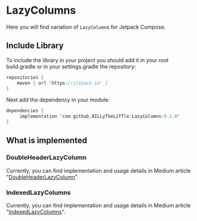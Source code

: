 # LazyColumns
Here you will find variation of `LazyColumn`s for Jetpack Compose.

## Include Library
To include the library in your project you should add it in your root build.gradle or in your settings.gradle the repository:
```kotlin
repositories {
	maven { url 'https://jitpack.io' }
}
```
Next add the dependency in your module:
```kotlin
dependencies {
	 implementation 'com.github.BILLyTheLiTTle:LazyColumns:0.1.0'
}
```

## What is implemented

### DoubleHeaderLazyColumn
Currently, you can find implementation and usage details in Medium article "[DoubleHeaderLazyColumn](https://betterprogramming.pub/double-header-lazycolumn-in-jetpack-compose-5cbbcece75ec)".

### IndexedLazyColumns
Currently, you can find implementation and usage details in Medium article "[IndexedLazyColumns](https://betterprogramming.pub/lazycolumn-with-indexing-for-jetpack-compose-3456023d19d5)".
